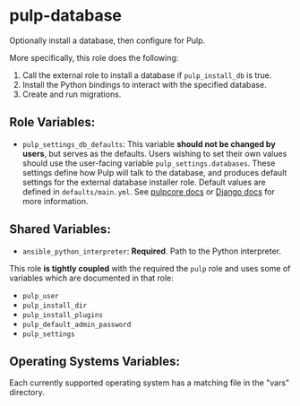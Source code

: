 pulp-database
=============

Optionally install a database, then configure for Pulp.

More specifically, this role does the following:

1. Call the external role to install a database if `pulp_install_db` is true.
2. Install the Python bindings to interact with the specified database.
3. Create and run migrations.

Role Variables:
---------------

* `pulp_settings_db_defaults`: This variable **should not be changed by users**, but serves as the
    defaults. Users wishing to set their own values should use the user-facing variable
    `pulp_settings.databases`. These settings define how Pulp will talk to the database, and
    produces default settings for the external database installer role. Default values are defined
    in `defaults/main.yml`. See [pulpcore
    docs](https://docs.pulpproject.org/en/3.0/nightly/installation/configuration.html#databases) or
    [Django docs](https://docs.djangoproject.com/en/2.1/ref/settings/#databases) for more
    information.

Shared Variables:
-----------------

* `ansible_python_interpreter`: **Required**. Path to the Python interpreter.

This role **is tightly coupled** with the required the `pulp` role and uses some of
variables which are documented in that role:

* `pulp_user`
* `pulp_install_dir`
* `pulp_install_plugins`
* `pulp_default_admin_password`
* `pulp_settings`

Operating Systems Variables:
----------------------------

Each currently supported operating system has a matching file in the "vars"
directory.
